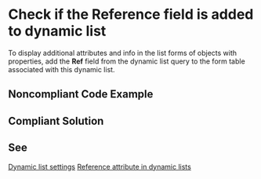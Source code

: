 # Check if the Reference field is added to dynamic list

To display additional attributes and info in the list forms of objects with properties,
add the **Ref** field from the dynamic list query to the form table associated with this dynamic list.

## Noncompliant Code Example

## Compliant Solution

## See

[Dynamic list settings](https://support.1ci.com/hc/en-us/articles/360014216499-Chapter-3-Setting-and-using-subsystems-upon-configuration-development)
[Reference attribute in dynamic lists](https://support.1ci.com/hc/en-us/articles/360011004020-Reference-attribute-in-dynamic-lists)
 
